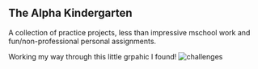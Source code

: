 ## The Alpha Kindergarten  

A collection of practice projects, less than impressive mschool work and fun/non-professional personal assignments. 

Working my way through this little grpahic I found!
![challenges](https://user-images.githubusercontent.com/62818792/189032638-24bfd64e-e544-4810-9ffc-bf764ce203f4.jpg)
